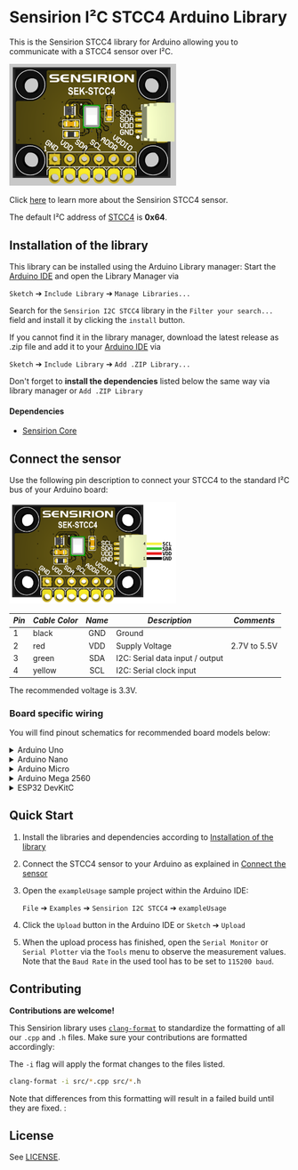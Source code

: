 # Sensirion I²C STCC4 Arduino Library

This is the Sensirion STCC4 library for Arduino allowing you to
communicate with a STCC4 sensor
over I²C.

<img src="images/STCC4.png" width="300px">

Click [here](https://sensirion.com/products/catalog/STCC4) to learn more about the Sensirion STCC4 sensor.



The default I²C address of [STCC4](https://sensirion.com/products/catalog/STCC4) is **0x64**.



## Installation of the library

This library can be installed using the Arduino Library manager:
Start the [Arduino IDE](http://www.arduino.cc/en/main/software) and open
the Library Manager via

`Sketch` ➔ `Include Library` ➔ `Manage Libraries...`

Search for the `Sensirion I2C STCC4` library in the `Filter
your search...` field and install it by clicking the `install` button.

If you cannot find it in the library manager, download the latest release as .zip file
and add it to your [Arduino IDE](http://www.arduino.cc/en/main/software) via

`Sketch` ➔ `Include Library` ➔ `Add .ZIP Library...`

Don't forget to **install the dependencies** listed below the same way via library
manager or `Add .ZIP Library`

#### Dependencies
* [Sensirion Core](https://github.com/Sensirion/arduino-core)

## Connect the sensor

Use the following pin description to connect your STCC4 to the standard I²C bus of your Arduino board:

<img src="images/STCC4_pinout.png" width="300px">

| *Pin* | *Cable Color* | *Name* | *Description*  | *Comments* |
|-------|---------------|:------:|----------------|------------|
| 1 | black | GND | Ground |
| 2 | red | VDD | Supply Voltage | 2.7V to 5.5V
| 3 | green | SDA | I2C: Serial data input / output |
| 4 | yellow | SCL | I2C: Serial clock input |




The recommended voltage is 3.3V.

### Board specific wiring
You will find pinout schematics for recommended board models below:



<details><summary>Arduino Uno</summary>
<p>

| *STCC4* | *STCC4 Pin* | *Cable Color* | *Board Pin* |
| :---: | --- | --- | --- |
| GND | 1 | black | GND |
| VDD | 2 | red | 3.3V |
| SDA | 3 | green | D18/SDA |
| SCL | 4 | yellow | D19/SCL |



<img src="images/Arduino-Uno-Rev3-i2c-pinout-3.3V.png" width="600px">
</p>
</details>




<details><summary>Arduino Nano</summary>
<p>

| *STCC4* | *STCC4 Pin* | *Cable Color* | *Board Pin* |
| :---: | --- | --- | --- |
| GND | 1 | black | GND |
| VDD | 2 | red | 3.3V |
| SDA | 3 | green | A4 |
| SCL | 4 | yellow | A5 |



<img src="images/Arduino-Nano-i2c-pinout-3.3V.png" width="600px">
</p>
</details>




<details><summary>Arduino Micro</summary>
<p>

| *STCC4* | *STCC4 Pin* | *Cable Color* | *Board Pin* |
| :---: | --- | --- | --- |
| GND | 1 | black | GND |
| VDD | 2 | red | 3.3V |
| SDA | 3 | green | D2/SDA |
| SCL | 4 | yellow | ~D3/SCL |



<img src="images/Arduino-Micro-i2c-pinout-3.3V.png" width="600px">
</p>
</details>




<details><summary>Arduino Mega 2560</summary>
<p>

| *STCC4* | *STCC4 Pin* | *Cable Color* | *Board Pin* |
| :---: | --- | --- | --- |
| GND | 1 | black | GND |
| VDD | 2 | red | 3.3V |
| SDA | 3 | green | D20/SDA |
| SCL | 4 | yellow | D21/SCL |



<img src="images/Arduino-Mega-2560-Rev3-i2c-pinout-3.3V.png" width="600px">
</p>
</details>




<details><summary>ESP32 DevKitC</summary>
<p>

| *STCC4* | *STCC4 Pin* | *Cable Color* | *Board Pin* |
| :---: | --- | --- | --- |
| GND | 1 | black | GND |
| VDD | 2 | red | 3V3 |
| SDA | 3 | green | GPIO 21 |
| SCL | 4 | yellow | GPIO 22 |



<img src="images/esp32-devkitc-i2c-pinout-3.3V.png" width="600px">
</p>
</details>



## Quick Start

1. Install the libraries and dependencies according to [Installation of the library](#installation-of-the-library)

2. Connect the STCC4 sensor to your Arduino as explained in [Connect the sensor](#connect-the-sensor)

3. Open the `exampleUsage` sample project within the Arduino IDE:

   `File` ➔ `Examples` ➔ `Sensirion I2C STCC4` ➔ `exampleUsage`



5. Click the `Upload` button in the Arduino IDE or `Sketch` ➔ `Upload`

4. When the upload process has finished, open the `Serial Monitor` or `Serial
   Plotter` via the `Tools` menu to observe the measurement values. Note that
   the `Baud Rate` in the used tool has to be set to `115200 baud`.

## Contributing

**Contributions are welcome!**

This Sensirion library uses
[`clang-format`](https://releases.llvm.org/download.html) to standardize the
formatting of all our `.cpp` and `.h` files. Make sure your contributions are
formatted accordingly:

The `-i` flag will apply the format changes to the files listed.

```bash
clang-format -i src/*.cpp src/*.h
```

Note that differences from this formatting will result in a failed build until
they are fixed.
:

## License

See [LICENSE](LICENSE).